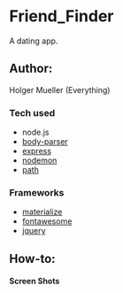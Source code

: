 # Friend_Finder
A dating app.

## Author:
Holger Mueller (Everything)

### Tech used
* node.js
* [body-parser](https://www.npmjs.com/package/body-parser)
* [express](https://www.npmjs.com/package/express)
* [nodemon](https://www.npmjs.com/package/nodemon)
* [path](https://www.npmjs.com/package/path)

### Frameworks
* [materialize](https://materializecss.com/)
* [fontawesome](https://fontawesome.com/)
* [jquery](https://code.jquery.com/)

## How-to:



#### Screen Shots

